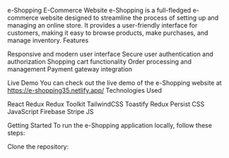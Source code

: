 e-Shopping E-Commerce Website
e-Shopping is a full-fledged e-commerce website designed to streamline the process of setting up and managing an online store. It provides a user-friendly interface for customers, making it easy to browse products, make purchases, and manage inventory.
Features

Responsive and modern user interface
Secure user authentication and authorization
Shopping cart functionality
Order processing and management
Payment gateway integration

Live Demo
You can check out the live demo of the e-Shopping website at https://e-shopping35.netlify.app/
Technologies Used

React
Redux
Redux Toolkit
TailwindCSS
Toastify
Redux Persist
CSS
JavaScript
Firebase
Stripe JS

Getting Started
To run the e-Shopping application locally, follow these steps:

Clone the repository:

